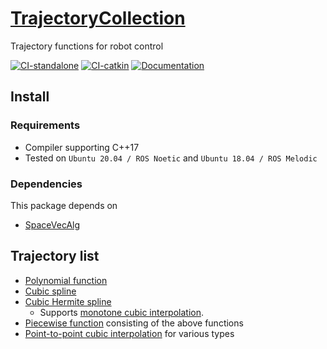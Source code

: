 # [TrajectoryCollection](https://github.com/isri-aist/TrajectoryCollection)
Trajectory functions for robot control

[![CI-standalone](https://github.com/isri-aist/TrajectoryCollection/actions/workflows/ci-standalone.yaml/badge.svg)](https://github.com/isri-aist/TrajectoryCollection/actions/workflows/ci-standalone.yaml)
[![CI-catkin](https://github.com/isri-aist/TrajectoryCollection/actions/workflows/ci-catkin.yaml/badge.svg)](https://github.com/isri-aist/TrajectoryCollection/actions/workflows/ci-catkin.yaml)
[![Documentation](https://img.shields.io/badge/doxygen-online-brightgreen?logo=read-the-docs&style=flat)](https://isri-aist.github.io/TrajectoryCollection/)

## Install

### Requirements
- Compiler supporting C++17
- Tested on `Ubuntu 20.04 / ROS Noetic` and `Ubuntu 18.04 / ROS Melodic`

### Dependencies
This package depends on
- [SpaceVecAlg](https://github.com/jrl-umi3218/SpaceVecAlg)

## Trajectory list
- [Polynomial function](https://isri-aist.github.io/TrajectoryCollection/doxygen/classTrajColl_1_1Polynomial.html#details)
- [Cubic spline](https://isri-aist.github.io/TrajectoryCollection/doxygen/classTrajColl_1_1CubicSpline.html#details)
- [Cubic Hermite spline](https://isri-aist.github.io/TrajectoryCollection/doxygen/classTrajColl_1_1CubicHermiteSpline.html#details)
  - Supports [monotone cubic interpolation](https://isri-aist.github.io/TrajectoryCollection/doxygen/classTrajColl_1_1CubicHermiteSpline.html#a16e338fa43dfa5abc78b3103a7bf28db).
- [Piecewise function](https://isri-aist.github.io/TrajectoryCollection/doxygen/classTrajColl_1_1PiecewiseFunc.html#details) consisting of the above functions
- [Point-to-point cubic interpolation](https://isri-aist.github.io/TrajectoryCollection/doxygen/classTrajColl_1_1CubicInterpolator.html#details) for various types
